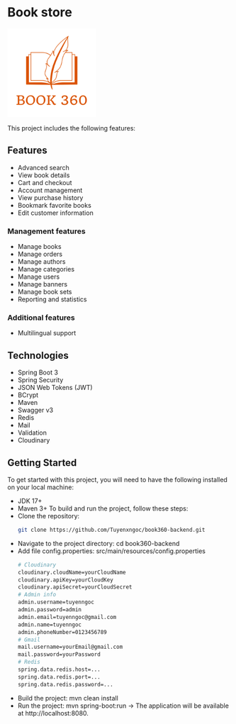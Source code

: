 # Book store
<p>
  <img style="width: 200px" src="logo.png" alt="Book">
</p>
This project includes the following features:

## Features

* Advanced search
* View book details
* Cart and checkout
* Account management
* View purchase history
* Bookmark favorite books
* Edit customer information

### Management features

* Manage books
* Manage orders
* Manage authors
* Manage categories
* Manage users
* Manage banners
* Manage book sets
* Reporting and statistics

### Additional features

* Multilingual support

## Technologies

* Spring Boot 3
* Spring Security
* JSON Web Tokens (JWT)
* BCrypt
* Maven
* Swagger v3
* Redis
* Mail
* Validation
* Cloudinary

## Getting Started

To get started with this project, you will need to have the following installed on your local machine:

* JDK 17+
* Maven 3+ To build and run the project, follow these steps:
* Clone the repository:
   ```bash
   git clone https://github.com/Tuyenxngoc/book360-backend.git
* Navigate to the project directory: cd book360-backend
* Add file config.properties: src/main/resources/config.properties
  ```bash
  # Cloudinary
  cloudinary.cloudName=yourCloudName
  cloudinary.apiKey=yourCloudKey
  cloudinary.apiSecret=yourCloudSecret
  # Admin info
  admin.username=tuyenngoc
  admin.password=admin
  admin.email=tuyenngoc@gmail.com
  admin.name=tuyenngoc
  admin.phoneNumber=0123456789
  # Gmail
  mail.username=yourEmail@gmail.com
  mail.password=yourPassword
  # Redis
  spring.data.redis.host=...
  spring.data.redis.port=...
  spring.data.redis.password=...
* Build the project: mvn clean install
* Run the project: mvn spring-boot:run -> The application will be available at http://localhost:8080.
